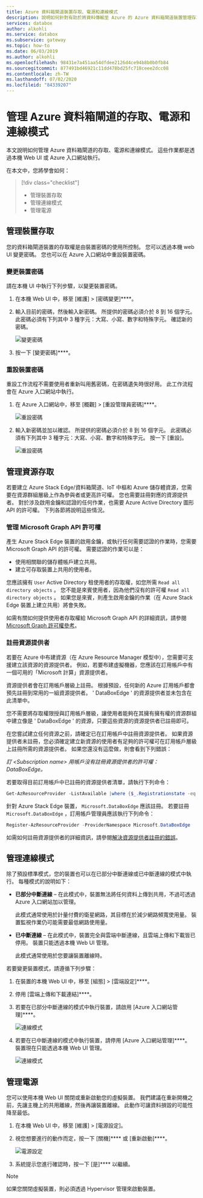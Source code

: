 ```yaml
---
title: Azure 資料箱閘道裝置存取、電源和連線模式
description: 說明如何針對有助於將資料傳輸至 Azure 的 Azure 資料箱閘道裝置管理存取、電源和連線模式
services: databox
author: alkohli
ms.service: databox
ms.subservice: gateway
ms.topic: how-to
ms.date: 06/03/2019
ms.author: alkohli
ms.openlocfilehash: 98431e7a451aa54dfdee2126d4ce94b8b0b0fb84
ms.sourcegitcommit: 877491bd46921c11dd478bd25fc718ceee2dcc08
ms.contentlocale: zh-TW
ms.lasthandoff: 07/02/2020
ms.locfileid: "84339207"
---
```

# <a name="manage-access-power-and-connectivity-mode-for-your-azure-data-box-gateway"></a>管理 Azure 資料箱閘道的存取、電源和連線模式

本文說明如何管理 Azure 資料箱閘道的存取、電源和連線模式。 這些作業都是透過本機 Web UI 或 Azure 入口網站執行。 

在本文中，您將學會如何：

> [!div class="checklist"]
>
> * 管理裝置存取
> * 管理連線模式
> * 管理電源

## <a name="manage-device-access"></a>管理裝置存取

您的資料箱閘道裝置的存取權是由裝置密碼的使用所控制。 您可以透過本機 web UI 變更密碼。 您也可以在 Azure 入口網站中重設裝置密碼。

### <a name="change-device-password"></a>變更裝置密碼

請在本機 UI 中執行下列步驟，以變更裝置密碼。

1. 在本機 Web UI 中，移至 [維護] > [密碼變更]****。
2. 輸入目前的密碼，然後輸入新密碼。 所提供的密碼必須介於 8 到 16 個字元。 此密碼必須有下列其中 3 種字元：大寫、小寫、數字和特殊字元。 確認新的密碼。

    ![變更密碼](media/data-box-gateway-manage-access-power-connectivity-mode/change-password-1.png)

3. 按一下 [變更密碼]****。
 
### <a name="reset-device-password"></a>重設裝置密碼

重設工作流程不需要使用者重新叫用舊密碼，在密碼遺失時很好用。 此工作流程會在 Azure 入口網站中執行。

1. 在 Azure 入口網站中，移至 [概觀] > [重設管理員密碼]****。

    ![重設密碼](media/data-box-gateway-manage-access-power-connectivity-mode/reset-password-1.png)

 
2. 輸入新密碼並加以確認。 所提供的密碼必須介於 8 到 16 個字元。 此密碼必須有下列其中 3 種字元：大寫、小寫、數字和特殊字元。 按一下 [重設]。

    ![重設密碼](media/data-box-gateway-manage-access-power-connectivity-mode/reset-password-2.png)

## <a name="manage-resource-access"></a>管理資源存取

若要建立 Azure Stack Edge/資料箱閘道、IoT 中樞和 Azure 儲存體資源，您需要在資源群組層級上作為參與者或更高許可權。 您也需要註冊對應的資源提供者。 對於涉及啟用金鑰和認證的任何作業，也需要 Azure Active Directory 圖形 API 的許可權。 下列各節將說明這些情況。

### <a name="manage-microsoft-graph-api-permissions"></a>管理 Microsoft Graph API 許可權

產生 Azure Stack Edge 裝置的啟用金鑰，或執行任何需要認證的作業時，您需要 Microsoft Graph API 的許可權。 需要認證的作業可以是：

-  使用相關聯的儲存體帳戶建立共用。
-  建立可存取裝置上共用的使用者。

您應該擁有 `User` Active Directory 租使用者的存取權，如您所需 `Read all directory objects` 。 您不能是來賓使用者，因為他們沒有的許可權 `Read all directory objects` 。 如果您是來賓，則產生啟用金鑰的作業（在 Azure Stack Edge 裝置上建立共用）將會失敗。

如需有關如何提供使用者存取權給 Microsoft Graph API 的詳細資訊，請參閱[Microsoft Graph 許可權參考](https://docs.microsoft.com/graph/permissions-reference)。

### <a name="register-resource-providers"></a>註冊資源提供者

若要在 Azure 中布建資源（在 Azure Resource Manager 模型中），您需要可支援建立該資源的資源提供者。 例如，若要布建虛擬機器，您應該在訂用帳戶中有一個可用的「Microsoft 計算」資源提供者。
 
資源提供者會在訂用帳戶層級上註冊。 根據預設，任何新的 Azure 訂用帳戶都會預先註冊到常用的一組資源提供者。 ' DataBoxEdge ' 的資源提供者並未包含在此清單中。

您不需要將存取權限授與訂用帳戶層級，讓使用者能夠在其擁有擁有權的資源群組中建立像是 ' DataBoxEdge ' 的資源，只要這些資源的資源提供者已註冊即可。

在您嘗試建立任何資源之前，請確定已在訂用帳戶中註冊資源提供者。 如果資源提供者未註冊，您必須確定建立新資源的使用者有足夠的許可權可在訂用帳戶層級上註冊所需的資源提供者。 如果您還沒有這麼做，則會看到下列錯誤：

*訂 \<Subscription name> 用帳戶沒有註冊資源提供者的許可權： DataBoxEdge。*


若要取得目前訂用帳戶中已註冊的資源提供者清單，請執行下列命令：

```PowerShell
Get-AzResourceProvider -ListAvailable |where {$_.Registrationstate -eq "Registered"}
```

針對 Azure Stack Edge 裝置， `Microsoft.DataBoxEdge` 應該註冊。 若要註冊 `Microsoft.DataBoxEdge` ，訂用帳戶管理員應該執行下列命令：

```PowerShell
Register-AzResourceProvider -ProviderNamespace Microsoft.DataBoxEdge
```

如需如何註冊資源提供者的詳細資訊，請參閱[解決資源提供者註冊的錯誤](https://docs.microsoft.com/azure/azure-resource-manager/resource-manager-register-provider-errors)。

## <a name="manage-connectivity-mode"></a>管理連線模式

除了預設標準模式，您的裝置也可以在已部分中斷連線或已中斷連線的模式中執行。 每種模式的說明如下：

- **已部分中斷連線** – 在此模式中，裝置無法將任何資料上傳到共用，不過可透過 Azure 入口網站加以管理。

    此模式通常使用於計量付費的衛星網路，其目標在於減少網路頻寬使用量。 裝置監視作業仍可能需要最低網路使用量。

- **已中斷連線** – 在此模式中，裝置完全與雲端中斷連線，且雲端上傳和下載皆已停用。 裝置只能透過本機 Web UI 管理。

    此模式通常使用於您要讓裝置離線時。

若要變更裝置模式，請遵循下列步驟：

1. 在裝置的本機 Web UI 中，移至 [組態] > [雲端設定]****。
2. 停用 [雲端上傳和下載連結]****。
3. 若要在已部分中斷連線的模式中執行裝置，請啟用 [Azure 入口網站管理]****。

    ![連線模式](media/data-box-gateway-manage-access-power-connectivity-mode/connectivity-mode-1.png)
 
4. 若要在已中斷連線的模式中執行裝置，請停用 [Azure 入口網站管理]****。 裝置現在只能透過本機 Web UI 管理。

    ![連線模式](media/data-box-gateway-manage-access-power-connectivity-mode/connectivity-mode-2.png)

## <a name="manage-power"></a>管理電源

您可以使用本機 Web UI 關閉或重新啟動您的虛擬裝置。 我們建議在重新開機之前，先讓主機上的共用離線，然後再讓裝置離線。 此動作可讓資料損毀的可能性降至最低。

1. 在本機 Web UI 中，移至 [維護] > [電源設定]。
2. 視您想要進行的動作而定，按一下 [關機]**** 或 [重新啟動]****。

    ![電源設定](media/data-box-gateway-manage-access-power-connectivity-mode/shut-down-restart-1.png)

3. 系統提示您進行確認時，按一下 [是]**** 以繼續。

> [!NOTE]
> 如果您關閉虛擬裝置，則必須透過 Hypervisor 管理來啟動裝置。
